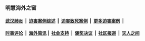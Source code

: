 
### 明慧海外之窗

####  [武汉肺炎](indexes/365.md?t=07070800) &nbsp;|&nbsp;  [迫害案例综述](indexes/328.md?t=07070800) &nbsp;|&nbsp; [迫害致死案例](indexes/277.md?t=07070800)  &nbsp;|&nbsp; [更多迫害案例](indexes/81.md?t=07070800)  &nbsp;|&nbsp; 
####  [时事评论](indexes/19.md?t=07070800) &nbsp;|&nbsp; [海外简讯](indexes/245.md?t=07070800)&nbsp;|&nbsp;  [社会支持](indexes/140.md?t=07070800) &nbsp;|&nbsp; [褒奖决议](indexes/282.md?t=07070800) &nbsp;|&nbsp; [社区报道](indexes/91.md?t=07070800)  &nbsp;|&nbsp; [天人之间](indexes/78.md?t=07070800) 

